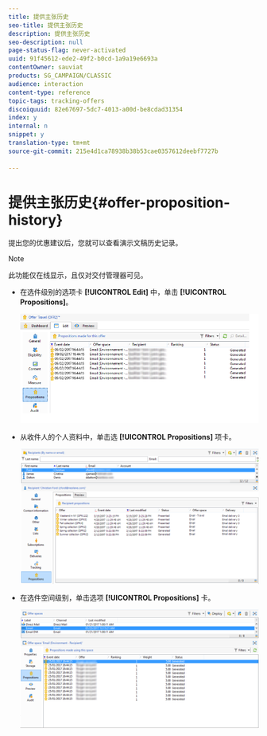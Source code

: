 ```yaml
---
title: 提供主张历史
seo-title: 提供主张历史
description: 提供主张历史
seo-description: null
page-status-flag: never-activated
uuid: 91f45612-ede2-49f2-b0cd-1a9a19e6693a
contentOwner: sauviat
products: SG_CAMPAIGN/CLASSIC
audience: interaction
content-type: reference
topic-tags: tracking-offers
discoiquuid: 82e67697-5dc7-4013-a00d-be8cdad31354
index: y
internal: n
snippet: y
translation-type: tm+mt
source-git-commit: 215e4d1ca78938b38b53cae0357612deebf7727b

---
```



# 提供主张历史{#offer-proposition-history}

提出您的优惠建议后，您就可以查看演示文稿历史记录。

>[!NOTE]
>
>此功能仅在线显示，且仅对交付管理器可见。

* 在选件级别的选项卡 **[!UICONTROL Edit]** 中，单击 **[!UICONTROL Propositions]**。

   ![](assets/offer_followup_006.png)

* 从收件人的个人资料中，单击选 **[!UICONTROL Propositions]** 项卡。

   ![](assets/offer_followup_002.png)

* 在选件空间级别，单击选项 **[!UICONTROL Propositions]** 卡。

   ![](assets/offer_space_prop_001_b.png)

